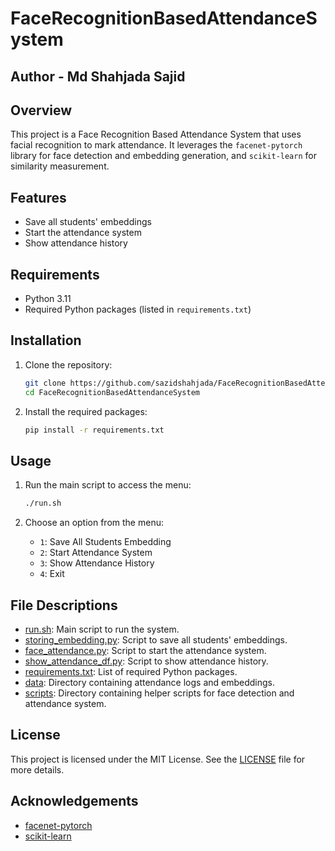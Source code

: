 # FaceRecognitionBasedAttendanceSystem
## Author - Md Shahjada Sajid

## Overview
This project is a Face Recognition Based Attendance System that uses facial recognition to mark attendance. It leverages the `facenet-pytorch` library for face detection and embedding generation, and `scikit-learn` for similarity measurement.

## Features
- Save all students' embeddings
- Start the attendance system
- Show attendance history

## Requirements
- Python 3.11
- Required Python packages (listed in `requirements.txt`)

## Installation
1. Clone the repository:
    ```sh
    git clone https://github.com/sazidshahjada/FaceRecognitionBasedAttendanceSystem.git
    cd FaceRecognitionBasedAttendanceSystem
    ```

2. Install the required packages:
    ```sh
    pip install -r requirements.txt
    ```

## Usage
1. Run the main script to access the menu:
    ```sh
    ./run.sh
    ```

2. Choose an option from the menu:
    - `1`: Save All Students Embedding
    - `2`: Start Attendance System
    - `3`: Show Attendance History
    - `4`: Exit

## File Descriptions
- [run.sh](http://_vscodecontentref_/1): Main script to run the system.
- [storing_embedding.py](http://_vscodecontentref_/2): Script to save all students' embeddings.
- [face_attendance.py](http://_vscodecontentref_/3): Script to start the attendance system.
- [show_attendance_df.py](http://_vscodecontentref_/4): Script to show attendance history.
- [requirements.txt](http://_vscodecontentref_/5): List of required Python packages.
- [data](http://_vscodecontentref_/6): Directory containing attendance logs and embeddings.
- [scripts](http://_vscodecontentref_/7): Directory containing helper scripts for face detection and attendance system.

## License
This project is licensed under the MIT License. See the [LICENSE](http://_vscodecontentref_/8) file for more details.

## Acknowledgements
- [facenet-pytorch](https://github.com/timesler/facenet-pytorch)
- [scikit-learn](https://scikit-learn.org/)